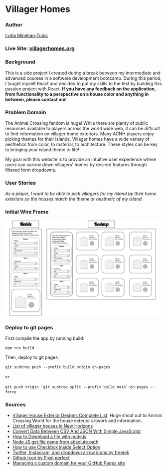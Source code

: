 # Villager Homes
### Author
[Lydia Minehan-Tubic](https://github.com/LydiaMT)

### Live Site: [villagerhomes.org](https://villagerhomes.org/)

### Background

This is a side project I created during a break between my intermediate and advanced courses in a software development bootcamp. During this period, I taught myself React and decided to put my skills to the test by building this passion project with React. **If you have any feedback on the application, from functionality to a perspective on a house color and anything in between, please contact me!**

### Problem Domain

The Animal Crossing fandom is huge! While there are plenty of public resources available to players across the world wide web, it can be difficult to find information on villager home exteriors. Many ACNH players enjoy picking themes for their islands. Villager homes have a wide variety of aesthetics from color, to material, to architecture. These styles can be key to bringing your island theme to life!

My goal with this website is to provide an intuitive user experience where users can narrow down villagers' homes by desired features through filtered form dropdowns. 

### User Stories

*As a player, I want to be able to pick villagers for my island by their home exteriors so the houses match the theme or aesthetic of my island.*

### Initial Wire Frame

![initial website wireframe](public/img/about/Wireframe.png)

### Deploy to git pages

First compile the app by running build:

```git
npm run build
```

Then, deploy to git pages:

```git
git subtree push --prefix build origin gh-pages

or

git push origin `git subtree split --prefix build main`:gh-pages --force  
```

### Sources
* [Villager House Exterior Designs Complete List](https://animalcrossingworld.com/guides/new-horizons/villager-house-exterior-designs-complete-list/): Huge shout out to Animal Crossing World for the house exterior artwork and information.
* [List of villager houses in New Horizons](https://nookipedia.com/wiki/Villager_houses/New_Horizons)
* [Convert Data Between CSV And JSON With Simple JavaScript](https://www.youtube.com/watch?v=hMwKfkaCdJU)
* [How to Download a file with node.js](https://stackoverflow.com/questions/11944932/how-to-download-a-file-with-node-js-without-using-third-party-libraries)
* [Node JS get file name from absolute path](https://stackoverflow.com/questions/19811541/nodejs-get-file-name-from-absolute-path)
* [How to use Checkbox inside Select Option](https://stackoverflow.com/questions/17714705/how-to-use-checkbox-inside-select-option)
* [Twitter, Instagram, and dropdown arrow icons by freepik](https://www.freepik.com/)
* [Github Icon by Pixel perfect](https://www.flaticon.com/authors/pixel-perfect)
* [Managing a custom domain for your GitHub Pages site](https://docs.github.com/en/pages/configuring-a-custom-domain-for-your-github-pages-site/managing-a-custom-domain-for-your-github-pages-site)